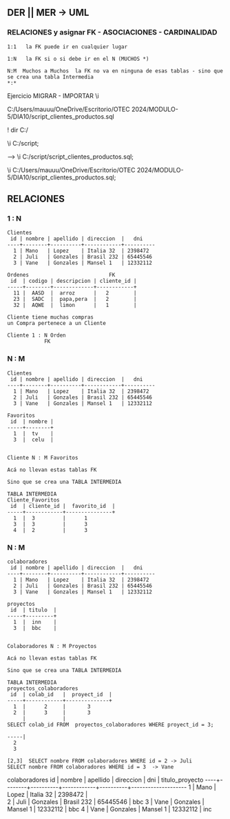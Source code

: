 

## DER || MER  -> UML


### RELACIONES y asignar FK - ASOCIACIONES - CARDINALIDAD

```uml
1:1   la FK puede ir en cualquier lugar 

1:N   la FK si o si debe ir en el N (MUCHOS *)

N:M  Muchos a Muchos  la FK no va en ninguna de esas tablas - sino que se crea una tabla Intermedia
*:*
```


Ejercicio MIGRAR - IMPORTAR \i 

C:/Users/mauuu/OneDrive/Escritorio/OTEC 2024/MODULO-5/DIA10/script_clientes_productos.sql

\! dir C:/

\i C:/script;

--> \i C:/script/script_clientes_productos.sql;

\i C:/Users/mauuu/OneDrive/Escritorio/OTEC 2024/MODULO-5/DIA10/script_clientes_productos.sql;


## RELACIONES

### 1 : N
```
Clientes
 id | nombre | apellido | direccion  |   dni
----+--------+----------+------------+----------
  1 | Mano   | Lopez    | Italia 32  | 2398472
  2 | Juli   | Gonzales | Brasil 232 | 65445546
  3 | Vane   | Gonzales | Mansel 1   | 12332112

Ordenes                          FK
 id  | codigo | descripcion | cliente_id |   
-----+--------+-------------+------------+
  11 |  AASD  |  arroz      |   2        | 
  23 |  SADC  |  papa,pera  |   2        | 
  32 |  AQWE  |  limon      |   1        | 

Cliente tiene muchas compras 
un Compra pertenece a un Cliente

Cliente 1 : N Orden
            FK 
```


### N : M
```
Clientes
 id | nombre | apellido | direccion  |   dni
----+--------+----------+------------+----------
  1 | Mano   | Lopez    | Italia 32  | 2398472
  2 | Juli   | Gonzales | Brasil 232 | 65445546
  3 | Vane   | Gonzales | Mansel 1   | 12332112

Favoritos                          
 id  | nombre |   
-----+--------+
  1  |  tv    |  
  3  |  celu  |  


Cliente N : M Favoritos

Acá no llevan estas tablas FK

Sino que se crea una TABLA INTERMEDIA

TABLA INTERMEDIA
Cliente_Favoritos
 id  | cliente_id |  favorito_id  |   
-----+------------+---------------+
  1  |  3         |      1
  3  |  3         |      3
  4  |  2         |      3

```


### N : M
```
colaboradores
 id | nombre | apellido | direccion  |   dni
----+--------+----------+------------+----------
  1 | Mano   | Lopez    | Italia 32  | 2398472
  2 | Juli   | Gonzales | Brasil 232 | 65445546
  3 | Vane   | Gonzales | Mansel 1   | 12332112

proyectos                         
 id  | titulo  |  
-----+---------+
  1  |  inn    |  
  3  |  bbc    |    


Colaboradores N : M Proyectos

Acá no llevan estas tablas FK

Sino que se crea una TABLA INTERMEDIA

TABLA INTERMEDIA
proyectos_colaboradores
 id  | colab_id   |  proyect_id  |   
-----+------------+--------------+
  1  |      2     |       3             
  2  |      3     |       3
     |            |     
SELECT colab_id FROM  proyectos_colaboradores WHERE proyect_id = 3;

-----|
  2
  3

[2,3]  SELECT nombre FROM colaboradores WHERE id = 2 -> Juli
SELECT nombre FROM colaboradores WHERE id = 3  -> Vane
```


colaboradores
 id | nombre | apellido | direccion  |   dni    |  titulo_proyecto
----+--------+----------+------------+----------+--------------------
  1 | Mano   | Lopez    | Italia 32  | 2398472  |  
  2 | Juli   | Gonzales | Brasil 232 | 65445546 |   bbc
  3 | Vane   | Gonzales | Mansel 1   | 12332112 |   bbc
  4 | Vane   | Gonzales | Mansel 1   | 12332112 |   inc